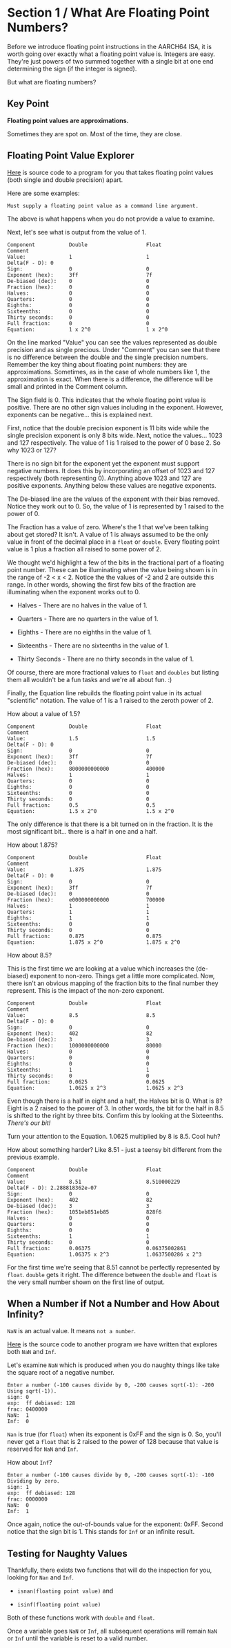 # Section 1 / What Are Floating Point Numbers?

Before we introduce floating point instructions in the AARCH64 ISA, it is
worth going over exactly what a floating point value is. Integers are easy.
They're just powers of two summed together with a single bit at one end
determining the sign (if the integer is signed).

But what are floating numbers?

## Key Point

**Floating point values are approximations.**

Sometimes they are spot on. Most of the time, they are close.

## Floating Point Value Explorer

[Here](./float_dump.cpp) is source code to a program for you that
takes floating point values (both single and double precision)
apart.

Here are some examples:

```text  
Must supply a floating point value as a command line argument.
```

The above is what happens when you do not provide a value to examine.

Next, let's see what is output from the value of 1.

```text
Component           Double                   Float                    Comment
Value:              1                        1                        Delta(F - D): 0               
Sign:               0                        0                        
Exponent (hex):     3ff                      7f                       
De-biased (dec):    0                        0                        
Fraction (hex):     0                        0                        
Halves:             0                        0                        
Quarters:           0                        0                        
Eighths:            0                        0                        
Sixteenths:         0                        0                        
Thirty seconds:     0                        0                        
Full fraction:      0                        0                        
Equation:           1 x 2^0                  1 x 2^0
```

On the line marked "Value" you can see the values represented as double precision 
and as single precious. Under "Comment" you can see that there
is no difference between the double and the single precision numbers. Remember
the key thing about floating point numbers: they are approximations. Sometimes,
as in the case of whole numbers like 1, the approximation is exact. When there
is a difference, the difference will be small and printed in the Comment
column.

The Sign field is 0. This indicates that the whole floating point value is positive.
There are no other sign values including in the exponent. However, exponents can
be negative... this is explained next.

First, notice that the double precision exponent is 11 bits wide while the single
precision exponent is only 8 bits wide. Next, notice the values... 1023 and 127
respectively. The value of 1 is 1 raised to the power of 0 base 2. So why 1023 
or 127?

There is no sign bit for the exponent yet the exponent must support negative numbers.
It does this by incorporating an offset of 1023 and 127 respectively (both representing
0). Anything above 1023 and 127 are positive exponents. Anything below these values
are negative exponents.

The De-biased line are the values of the exponent with their bias removed. 
Notice they work out to 0. So, the value of 1 is represented by 1 raised to the power of 0.

The Fraction has a value of zero. Where's the 1 that we've been talking about get stored? 
It isn't. A value of 1 is always assumed to be the only value in front of the decimal place 
in a `float` or `double`. Every floating point value is 1 plus a fraction all raised to 
some power of 2.

We thought we'd highlight a few of the bits in the fractional part of a floating point
number. These can be illuminating when the value being shown is in the range of 
-2 < x < 2. Notice the the values of -2 and 2 are outside this range. In other words,
showing the first few bits of the fraction are illuminating when the exponent works
out to 0.

* Halves - There are no halves in the value of 1.

* Quarters - There are no quarters in the value of 1.

* Eighths - There are no eighths in the value of 1.

* Sixteenths - There are no sixteenths in the value of 1.

* Thirty Seconds - There are no thirty seconds in the value of 1.

Of course, there are more fractional values to `float` and `doubles` but listing them all
wouldn't be a fun tasks and we're all about fun. :)

Finally, the Equation line rebuilds the floating point value in its actual "scientific"
notation. The value of 1 is a 1 raised to the zeroth power of 2.

How about a value of 1.5?

```text
Component           Double                   Float                    Comment
Value:              1.5                      1.5                      Delta(F - D): 0               
Sign:               0                        0                        
Exponent (hex):     3ff                      7f                       
De-biased (dec):    0                        0                        
Fraction (hex):     8000000000000            400000                   
Halves:             1                        1                        
Quarters:           0                        0                        
Eighths:            0                        0                        
Sixteenths:         0                        0                        
Thirty seconds:     0                        0                        
Full fraction:      0.5                      0.5                      
Equation:           1.5 x 2^0                1.5 x 2^0  
```

The only difference is that there is a bit turned on in the fraction. 
It is the most significant bit... there is a half in one and a half.

How about 1.875?

```text
Component           Double                   Float                    Comment
Value:              1.875                    1.875                    Delta(F - D): 0               
Sign:               0                        0                        
Exponent (hex):     3ff                      7f                       
De-biased (dec):    0                        0                        
Fraction (hex):     e000000000000            700000                   
Halves:             1                        1                        
Quarters:           1                        1                        
Eighths:            1                        1                        
Sixteenths:         0                        0                        
Thirty seconds:     0                        0                        
Full fraction:      0.875                    0.875                    
Equation:           1.875 x 2^0              1.875 x 2^0 
```

How about 8.5?

This is the first time we are looking at
a value which increases the (de-biased) exponent to non-zero.
Things get a little more complicated. Now, there isn't an
obvious mapping of the fraction bits to the final number they
represent. This is the impact of the non-zero exponent.

```text
Component           Double                   Float                    Comment
Value:              8.5                      8.5                      Delta(F - D): 0               
Sign:               0                        0                        
Exponent (hex):     402                      82                       
De-biased (dec):    3                        3                        
Fraction (hex):     1000000000000            80000                    
Halves:             0                        0                        
Quarters:           0                        0                        
Eighths:            0                        0                        
Sixteenths:         1                        1                        
Thirty seconds:     0                        0                        
Full fraction:      0.0625                   0.0625                   
Equation:           1.0625 x 2^3             1.0625 x 2^3 
```

Even though there is a half in eight and a half, the Halves bit
is 0. What is 8? Eight is a 2 raised to the power of 3. In
other words, the bit for the half in 8.5 is shifted to the
right by three bits. Confirm this by looking at the
Sixteenths. *There's our bit!*

Turn your attention to the Equation. 1.0625 multiplied by 8
is 8.5. Cool huh?

How about something harder? Like 8.51 - just a teensy bit
different from the previous example.

```text
Component           Double                   Float                    Comment
Value:              8.51                     8.510000229              Delta(F - D): 2.288818362e-07 
Sign:               0                        0                        
Exponent (hex):     402                      82                       
De-biased (dec):    3                        3                        
Fraction (hex):     1051eb851eb85            828f6                    
Halves:             0                        0                        
Quarters:           0                        0                        
Eighths:            0                        0                        
Sixteenths:         1                        1                        
Thirty seconds:     0                        0                        
Full fraction:      0.06375                  0.06375002861            
Equation:           1.06375 x 2^3            1.0637500286 x 2^3
```

For the first time we're seeing that 8.51 cannot be perfectly
represented by `float`. `double` gets it right. The difference
between the `double` and `float` is the very small number shown
on the first line of output.

## When a Number if Not a Number and How About Infinity?

`NaN` is an actual value. It means `not a number`.

[Here](./floatster.cpp) is the source code to another program we
have written that explores both `NaN` and `Inf`.

Let's examine `NaN` which is produced when you do naughty things
like take the square root of a negative number.

```text
Enter a number (-100 causes divide by 0, -200 causes sqrt(-1): -200
Using sqrt(-1)).
sign: 0
exp:  ff debiased: 128
frac: 0400000
NaN:  1
Inf:  0
```

`Nan` is true (for `float`) when its exponent is 0xFF and the sign
is 0. So, you'll
never get a `float` that is 2 raised to the power of 128 because
that value is reserved for `NaN` and `Inf`.

How about `Inf`?

```text
Enter a number (-100 causes divide by 0, -200 causes sqrt(-1): -100
Dividing by zero.
sign: 1
exp:  ff debiased: 128
frac: 0000000
NaN:  0
Inf:  1
```

Once again, notice the out-of-bounds value for the exponent: 0xFF.
Second notice that the sign bit is 1. This stands for `Inf` or
an infinite result.

## Testing for Naughty Values

Thankfully, there exists two functions that will do the inspection
for you, looking for `Nan` and `Inf`.

* `isnan(floating point value)` and

* `isinf(floating point value)`

Both of these functions work with `double` and `float`.

Once a variable goes `NaN` or `Inf`, all subsequent operations
will remain `NaN` or `Inf` until the variable is reset to a
valid number.
